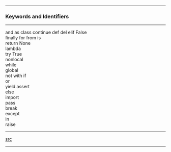 
---

### Keywords and Identifiers

---

and
as
class
continue
def
del
elif
False		
finally	
for
from
is	
return
None			
lambda	
try
True	
nonlocal	
while		
global	
not	
with
if	
or	
yield
assert	
else	
import	
pass	 
break	
except	
in	
raise	 

---

[src](https://www.programiz.com/python-programming/keywords-identifier)

---
